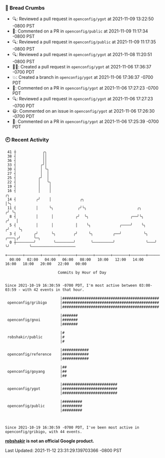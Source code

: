 ### 🍞 Bread Crumbs

 * 🔍: Reviewed a pull request in  `openconfig/ygot` at 2021-11-09 13:22:50 -0800 PST
 * 💬: Commented on a PR in  `openconfig/public` at 2021-11-09 11:17:34 -0800 PST
 * 🔍: Reviewed a pull request in  `openconfig/public` at 2021-11-09 11:17:35 -0800 PST
 * 🔍: Reviewed a pull request in  `openconfig/ygot` at 2021-11-08 11:20:51 -0800 PST
 * ✍🏼: Created a pull request in `openconfig/ygot` at 2021-11-06 17:36:37 -0700 PDT
 * 💥: Created a branch in `openconfig/ygot` at 2021-11-06 17:36:37 -0700 PDT
 * 💬: Commented on a PR in  `openconfig/ygot` at 2021-11-06 17:27:23 -0700 PDT
 * 🔍: Reviewed a pull request in  `openconfig/ygot` at 2021-11-06 17:27:23 -0700 PDT
 * 😃: Commented on an issue in `openconfig/ygot` at 2021-11-06 17:26:30 -0700 PDT
 * 💬: Commented on a PR in  `openconfig/ygot` at 2021-11-06 17:25:39 -0700 PDT

### 🕘 Recent Activity
```
 41 ┼            ╭╮
 38 ┤            ││
 36 ┤            ││
 33 ┤           ╭╯│
 30 ┤           │ ╰╮
 27 ┤           │  │
 25 ┤          ╭╯  │
 22 ┤          │   ╰╮
 19 ┤          │    │
 16 ┤          │    │                                                        ╭╮
 14 ┤         ╭╯    │             ╭╮                                         │╰╮
 11 ┤         │     ╰╮           ╭╯╰╮                       ╭╮              ╭╯ ╰╮
  8 ┤         │      │          ╭╯  ╰╮                   ╭──╯╰╮            ╭╯   │
  5 ┤         │      │          │    ╰╮             ╭────╯    ╰╮          ╭╯    ╰╮
  3 ┤        ╭╯      ╰╮        ╭╯     ╰╮         ╭──╯          ╰╮   ╭───╮╭╯      ╰─╮
  0 ┼────────╯        ╰────────╯       ╰─────────╯              ╰───╯   ╰╯         ╰────────────────────
    +───────+───────+───────+───────+───────+───────+───────+───────+───────+───────+───────+───────+────
  00:00   02:00   04:00   06:00   08:00   10:00   12:00   14:00   16:00   18:00   20:00   22:00   00:00   

						Commits by Hour of Day


Since 2021-10-19 16:30:59 -0700 PDT, I'm most active between 03:00-03:59 - with 42 events in that hour.

```



```
                         |############################################
 openconfig/gribigo      |############################################
                         |############################################

                         |#######
 openconfig/gnoi         |#######
                         |#######

                         |#
 robshakir/public        |#
                         |#

                         |############
 openconfig/reference    |############
                         |############

                         |##
 openconfig/goyang       |##
                         |##

                         |#########################
 openconfig/ygot         |#########################
                         |#########################

                         |#########
 openconfig/public       |#########
                         |#########



Since 2021-10-19 16:30:59 -0700 PDT, I've been most active in openconfig/gribigo, with 44 events.

```
**[robshakir](mailto:robjs@google.com) is not an official Google product.**  


Last Updated: 2021-11-12 23:31:29.139703366 -0800 PST
